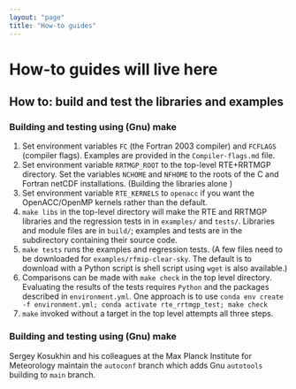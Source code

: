 ```yaml
---
layout: "page"
title: "How-to guides"
---
```

# How-to guides will live here

## How to: build and test the libraries and examples

### Building and testing using (Gnu) make

1. Set environment variables `FC` (the Fortran 2003 compiler) and `FCFLAGS` (compiler flags).
   Examples are provided in the `Compiler-flags.md` file.
2. Set environment variable `RRTMGP_ROOT` to the top-level RTE+RRTMGP directory.
   Set the variables `NCHOME` and `NFHOME` to the roots of the C and Fortran
   netCDF installations. (Building the libraries alone )
3. Set environment variable `RTE_KERNELS` to `openacc` if you want the OpenACC/OpenMP
   kernels rather than the default.
4. `make libs` in the top-level directory will make the RTE and RRTMGP libraries
   and the regression tests in in `examples/` and `tests/`. Libraries and module
   files are in `build/`; examples and tests are in the subdirectory containing
   their source code.
5. `make tests` runs the examples and regression tests.
   (A few files need to be downloaded for `examples/rfmip-clear-sky`. The default
   is to download with a Python script is shell script using `wget` is also available.)
6. Comparisons can be made with `make check` in the top level directory.
   Evaluating the results of the tests requires `Python` and the packages
   described in `environment.yml`. One approach is to use
   `conda env create -f environment.yml; conda activate rte_rrtmgp_test; make check`  
7. `make` invoked without a target in the top level attempts all three steps.

### Building and testing using (Gnu) make

Sergey Kosukhin and his colleagues at the Max Planck Institute for Meteorology
maintain the `autoconf` branch which adds Gnu `autotools` building to `main` branch.
